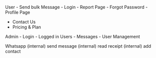 User
	- Send bulk Message
	- Login
	- Report Page
	- Forgot Password
	- Profile Page

- Contact Us
- Pricing & Plan


Admin
	- Login 
	- Logged in Users
	- Messages 
	- User Management

Whatsapp
		(internal) send message
		(internal) read receipt
		(internal) add contact